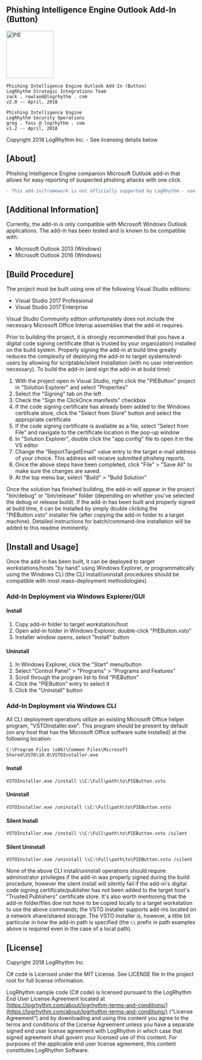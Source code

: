 ## Phishing Intelligence Engine Outlook Add-In (Button)
<img src="https://user-images.githubusercontent.com/16614015/38744998-92b3109e-3f00-11e8-89bb-b6b8ee3d27a4.png" width="125px" alt="PIE">

```
Phishing Intelligence Engine Outlook Add-In (Button)
LogRhythm Strategic Integrations Team
zack . rowland@logrhythm . com
v2.0 -- April, 2018

Phishing Intelligence Engine
LogRhythm Security Operations
greg . foss @ logrhythm . com
v1.2 -- April, 2018
```
Copyright 2018 LogRhythm Inc. - See licensing details below

## [About]

Phishing Intelligence Engine companion Microsoft Outlook add-in that allows for easy reporting of suspected phishing attacks with one click.

```diff
- This add-in/framework is not officially supported by LogRhythm - use at your own risk!
```

## [Additional Information]

Currently, the add-in is only compatible with Microsoft Windows Outlook applications. The add-in has been tested and is known to be compatible with:
* Microsoft Outlook 2013 &#40;Windows&#41;
* Microsoft Outlook 2016 &#40;Windows&#41;

## [Build Procedure]

The project must be built using one of the following Visual Studio editions:
* Visual Studio 2017 Professional
* Visual Studio 2017 Enterprise

Visual Studio Community edition unfortunately does not include the necessary Microsoft Office Interop assemblies that the add-in requires.

Prior to building the project, it is strongly recommended that you have a digital code signing certificate (that is trusted by your organization) installed on the build system. Properly signing the add-in at build time greatly reduces the complexity of deploying the add-in to target systems/end-users by allowing for scriptable/silent installation (with no user intervention necessary). To build the add-in (and sign the add-in at build time):
1. With the project open in Visual Studio, right click the "PIEButton" project in "Solution Explorer" and select "Properties"
2. Select the "Signing" tab on the left
3. Check the "Sign the ClickOnce manifests" checkbox
4. If the code signing certificate has already been added to the Windows certifcate store, click the "Select from Store" button and select the appropriate certificate
5. If the code signing certificate is available as a file, select "Select from File" and navigate to the certificate location in the pop-up window
6. In "Solution Explorer", double click the "app.config" file to open it in the VS editor
7. Change the "ReportTargetEmail" value entry to the target e-mail address of your choice. This address will receive submitted phishing reports.
8. Once the above steps have been completed, click "File" > "Save All" to make sure the changes are saved.
9. At the top menu bar, select "Build" > "Build Solution"

Once the solution has finished building, the add-in will appear in the project "bin/debug" or "bin/release" folder (depending on whether you've selected the debug or release build). If the add-in has been built and properly signed at build time, it can be installed by simply double clicking the "PIEButton.vsto" installer file (after copying the add-in folder to a target machine). Detailed instructions for batch/command-line installation will be added to this readme imminently.

## [Install and Usage]

Once the add-in has been built, it can be deployed to target workstations/hosts "by hand" using Windows Explorer, or programmatically using the Windows CLI (the CLI install/uninstall procedures should be compatible with most mass-deployment methodologies).
### Add-In Deployment via Windows Explorer/GUI
#### Install
1. Copy add-in folder to target workstation/host
2. Open add-in folder in Windows Explorer, double-click "PIEButton.vsto"
3. Installer window opens, select "Install" button
#### Uninstall
1. In Windows Explorer, click the "Start" menu/button
2. Select "Control Panel" > "Programs" > "Programs and Features"
3. Scroll through the program list to find "PIEButton"
4. Click the "PIEButton" entry to select it
5. Click the "Uninstall" button


### Add-In Deployment via Windows CLI
All CLI deployment operations utilize an existing Microsoft Office helper program, "VSTOInstaller.exe". This program should be present by default (on any host that has the Microsoft Office software suite installed) at the following location:
```
C:\Program Files (x86)\Common Files\Microsoft Shared\VSTO\10.0\VSTOInstaller.exe
```
#### Install
`VSTOInstaller.exe /install \\C:\Full\path\to\PIEButton.vsto`
#### Uninstall
`VSTOInstaller.exe /uninstall \\C:\Full\path\to\PIEButton.vsto`
#### Silent Install
`VSTOInstaller.exe /install \\C:\Full\path\to\PIEButton.vsto /silent`
#### Silent Uninstall
`VSTOInstaller.exe /uninstall \\C:\Full\path\to\PIEButton.vsto /silent`

None of the above CLI install/uninstall operations should require administrator privileges if the add-in was properly signed during the build procedure, however the silent install will silently fail if the add-in's digital code signing certificate/publisher has not been added to the target host's "Trusted Publishers" certificate store. It's also worth mentioning that the add-in folder/files doe not *have* to be copied locally to a target workstation to use the above commands; the VSTO installer supports add-ins located on a network share/shared storage. The VSTO installer *is*, however, a little bit particular in how the add-in path is specified (the `\\` prefix in path examples above is required even in the case of a local path).

## [License]

Copyright 2018 LogRhythm Inc.   

C# code is Licensed under the MIT License. See LICENSE file in the project root for full license information.

LogRhythm sample code (C# code) is licensed pursuant to the LogRhythm End User License Agreement located at [https://logrhythm.com/about/logrhythm-terms-and-conditions/](https://logrhythm.com/about/logrhythm-terms-and-conditions/) (“License Agreement”) and by downloading and using this content you agree to the terms and conditions of the License Agreement unless you have a separate signed end user license agreement with LogRhythm in which case that signed agreement shall govern your licensed use of this content. For purposes of the applicable end user license agreement, this content constitutes LogRhythm Software.